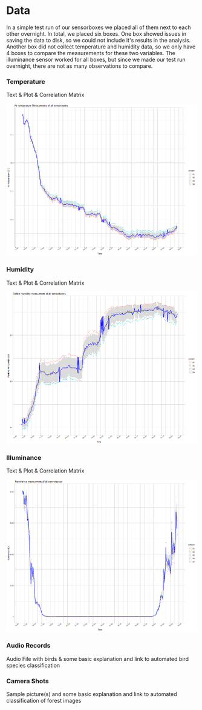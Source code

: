 # Data

In a simple test run of our sensorboxes we placed all of them next to each other overnight. In total, we placed six boxes. One box showed issues in saving the data to disk, so we could not include it's results in the analysis. Another box did not collect temperature and humidity data, so we only have 4 boxes to compare the measurements for these two variables.  The illuminance sensor worked for all boxes, but since we made our test run overnight, there are not as many observations to compare.

<h3>Temperature</h3>

Text & Plot & Correlation Matrix

![Temperature Plot](../images/temperature_plot.png)

<h3>Humidity</h3>

Text & Plot & Correlation Matrix

![humidity plot](../images/humidity_plot.png)

<h3>Illuminance</h3>

Text & Plot & Correlation Matrix

![illuminance plot](../images/lux_plot.png)

<h3>Audio Records</h3>

Audio File with birds & some basic explanation and link to automated bird species classification

<h3>Camera Shots</h3>

Sample picture(s) and some basic explanation and link to automated classification of forest images